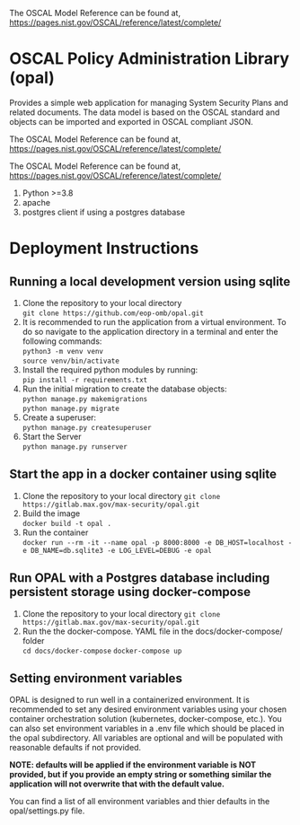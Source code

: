 The OSCAL Model Reference can be found at, https://pages.nist.gov/OSCAL/reference/latest/complete/

# OSCAL Policy Administration Library (opal)
Provides a simple web application for managing System Security Plans and related documents.  The data model is based on the OSCAL standard and objects can be imported and exported in OSCAL compliant JSON. 

The OSCAL Model Reference can be found at, https://pages.nist.gov/OSCAL/reference/latest/complete/

The OSCAL Model Reference can be found at, https://pages.nist.gov/OSCAL/reference/latest/complete/

1. Python >=3.8
2. apache
3. postgres client if using a postgres database

# Deployment Instructions
## Running a local development version using sqlite
1. Clone the repository to your local directory\
   `git clone https://github.com/eop-omb/opal.git`
2. It is recommended to run the application from a virtual environment. To do so navigate to the application directory in a terminal and enter the following commands:\
   `python3 -m venv venv`\
   `source venv/bin/activate`
3. Install the required python modules by running:\
   `pip install -r requirements.txt`
4. Run the initial migration to create the database objects:\
   `python manage.py makemigrations`\
   `python manage.py migrate`
5. Create a superuser:\
   `python manage.py createsuperuser`
6. Start the Server\
   `python manage.py runserver`
## Start the app in a docker container using sqlite
1. Clone the repository to your local directory
   `git clone https://gitlab.max.gov/max-security/opal.git`
2. Build the image\
    `docker build -t opal .`
3. Run the container\
    `docker run --rm -it --name opal -p 8000:8000 -e DB_HOST=localhost -e DB_NAME=db.sqlite3 -e LOG_LEVEL=DEBUG -e opal`
## Run OPAL with a Postgres database including persistent storage using docker-compose
1. Clone the repository to your local directory
   `git clone https://gitlab.max.gov/max-security/opal.git`
3. Run the the docker-compose. YAML file in the docs/docker-compose/ folder\
    `cd docs/docker-compose`
    `docker-compose up`

## Setting environment variables
OPAL is designed to run well in a containerized environment. It is recommended to set any desired environment variables using your chosen container orchestration solution (kubernetes, docker-compose, etc.).  You can also set environment variables in a .env file which should be placed in the opal subdirectory. All variables are optional and will be populated with reasonable defaults if not provided. 

**NOTE: defaults will be applied if the environment variable is NOT provided, but if you provide an empty string or something similar the application will not overwrite that with the default value.**

You can find a list of all environment variables and thier defaults in the opal/settings.py file.
